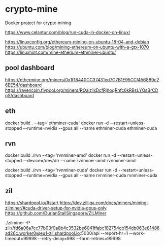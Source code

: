 # crypto-mine
Docker project for crypto mining

https://www.celantur.com/blog/run-cuda-in-docker-on-linux/

https://linuxconfig.org/ethereum-mining-on-ubuntu-18-04-and-debian
https://ubuntu.com/blog/mining-ethereum-on-ubuntu-with-a-gtx-1070
https://linuxhint.com/mine-etherium-ethminer-ubuntu/

## pool dashboard
https://ethermine.org/miners/0x1f18440CC37431ed7C7B1E95CCf456889c26EE54/dashboard
https://ravencoin.flypool.org/miners/RQaiz1xDcfRjhoqRhfc6kRBsLYQsBrCDqS/dashboard


## eth
docker build . --tag='ethminer-cuda'
docker run -d --restart=unless-stopped --runtime=nvidia --gpus all --name ethminer-cuda ethminer-cuda


## rvn
docker build ./rvn --tag='rvnminer-amd'
docker run -d --restart=unless-stopped --device=/dev/dri --name rvnminer-amd rvnminer-amd

docker build ./rvn --tag='rvnminer-cuda'
docker run -d --restart=unless-stopped --runtime=nvidia --gpus all --name rvnminer-cuda rvnminer-cuda


## zil

https://shardpool.io/#start
https://dev.zilliqa.com/docs/miners/mining-zilminer/#cuda-driver-setup-for-nvidia-gpus-only
https://github.com/DurianStallSingapore/ZILMiner

./zilminer -P zil://fd6a06a7cc77b03f0a8b4c3532be6041ffabc182754cb154db063e81486ad26c.worker0@eu1-zil.shardpool.io:5000/api --report-hr=1 --work-timeout=99998 --retry-delay=998 --farm-retries=99998




